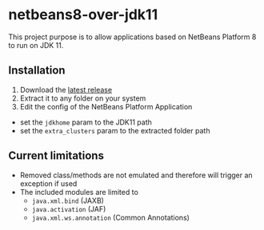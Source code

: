 # netbeans8-over-jdk11

This project purpose is to allow applications based on NetBeans Platform 8 to run on JDK 11.

## Installation

1. Download the [latest release](https://github.com/nbbrd/netbeans8-over-jdk11/releases/latest)
2. Extract it to any folder on your system 
3. Edit the config of the NetBeans Platform Application
  - set the `jdkhome` param to the JDK11 path
  - set the `extra_clusters` param to the extracted folder path

## Current limitations

- Removed class/methods are not emulated and therefore will trigger an exception if used
- The included modules are limited to 
  - `java.xml.bind` (JAXB)
  - `java.activation` (JAF)
  - `java.xml.ws.annotation` (Common Annotations)
